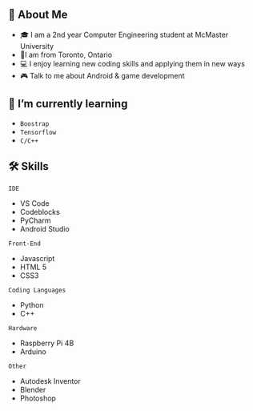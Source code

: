 <div align="center">

</div> 

## 👋 About Me
<div align="center">

</div> 

 - 🎓 I am a 2nd year Computer Engineering student at McMaster University
 - 📍I am from Toronto, Ontario
 - 💻 I enjoy learning new coding skills and applying them in new ways
 - 🎮 Talk to me about Android & game development

## 🚀 I’m currently learning
- ``Boostrap``
-  ``Tensorflow``
-  ``C/C++``

## 🛠 Skills
<div>  

</div>

`IDE`
- VS Code
- Codeblocks
- PyCharm
- Android Studio

`Front-End`
- Javascript
- HTML 5
- CSS3

`Coding Languages`
- Python
- C++

`Hardware`
- Raspberry Pi 4B
- Arduino

`Other`
- Autodesk Inventor
- Blender
- Photoshop

 
 
 </div>
 
 <div>  

</div>

<!--
**RehmanMohammed** is a ✨ _special_ ✨ repository because its `README.md` (this file) appears on your GitHub profile.

Here are some ideas to get you started:

- 🔭 I’m currently working on ...
- 🌱 I’m currently learning ...
- 👯 I’m looking to collaborate on ...
- 🤔 I’m looking for help with ...
- 💬 Ask me about ...
- 📫 How to reach me: ...
- 😄 Pronouns: ...
- ⚡ Fun fact: ...
-->
